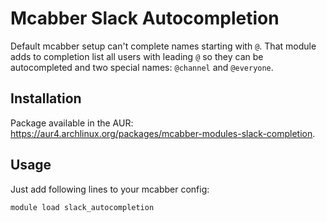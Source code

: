 Mcabber Slack Autocompletion
============================

Default mcabber setup can't complete names starting with `@`. That module adds
to completion list all users with leading `@` so they can be autocompleted and
two special names: `@channel` and `@everyone`.

## Installation

Package available in the AUR:
https://aur4.archlinux.org/packages/mcabber-modules-slack-completion.

## Usage

Just add following lines to your mcabber config:

```
module load slack_autocompletion
```
